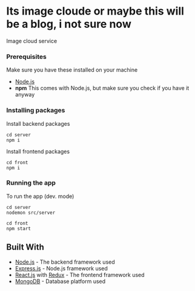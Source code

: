 # Its image cloude or maybe this will be a blog, i not sure now

Image cloud service

### Prerequisites

Make sure you have these installed on your machine

* [Node.js](https://nodejs.org/en/download/)
* **npm** This comes with Node.js, but make sure you check if you have it anyway

### Installing packages

Install backend packages

```
cd server
npm i
```

Install frontend packages

```
cd front
npm i
```

### Running the app

To run the app (dev. mode)

```
cd server
nodemon src/server

cd front
npm start
```

## Built With

* [Node.js](https://nodejs.org) - The backend framework used
* [Express.js](https://github.com/expressjs/express) - Node.js framework used
* [React.js](https://github.com/facebook/react) with [Redux](https://redux.js.org/) - The frontend framework used
* [MongoDB](https://www.mongodb.com/) - Database platform used


